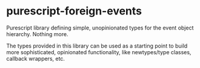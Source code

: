 # purescript-foreign-events
Purescript library defining simple, unopinionated types for the event object
hierarchy.  Nothing more.

The types provided in this library can be used as a starting point to build
more sophisticated, opinionated functionality, like newtypes/type classes, 
callback wrappers, etc.  
